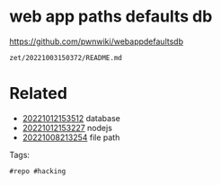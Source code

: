 # web app paths defaults db
https://github.com/pwnwiki/webappdefaultsdb

` zet/20221003150372/README.md `

# Related

- [20221012153512](/zet/20221012153512/README.md) database
- [20221012153227](/zet/20221012153227/README.md) nodejs
- [20221008213254](/zet/20221008213254/README.md) file path

Tags:

    #repo #hacking
